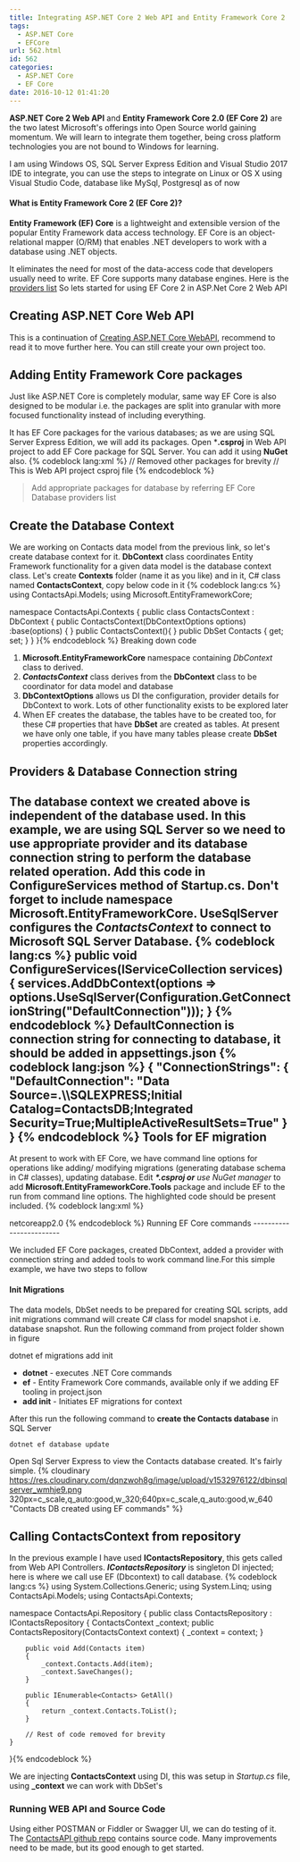 ```yaml
---
title: Integrating ASP.NET Core 2 Web API and Entity Framework Core 2
tags:
  - ASP.NET Core
  - EFCore
url: 562.html
id: 562
categories:
  - ASP.NET Core
  - EF Core
date: 2016-10-12 01:41:20
---
```


**ASP.NET Core 2 Web API** and **Entity Framework Core 2.0 (EF Core 2)** are the two latest Microsoft's offerings into Open Source world gaining momentum.
We will learn to integrate them together, being cross platform technologies you are not bound to Windows for learning.

I am using Windows OS, SQL Server Express Edition and Visual Studio 2017 IDE to integrate, you can use the steps to integrate on Linux or OS X using Visual Studio Code, database like MySql, Postgresql as of now

#### What is **Entity Framework Core 2 (EF Core 2)?**

**Entity Framework (EF) Core** is a lightweight and extensible version of the popular Entity Framework data access technology. EF Core is an object-relational mapper (O/RM) that enables .NET developers to work with a database using .NET objects.

It eliminates the need for most of the data-access code that developers usually need to write. EF Core supports many database engines. Here is the [providers list](https://docs.efproject.net/en/latest/providers/index.html) So lets started for using EF Core 2 in ASP.Net Core 2 Web API

Creating ASP.NET Core Web API
-----------------------------

This is a continuation of [Creating ASP.NET Core WebAPI](http://www.mithunvp.com/create-aspnet-mvc-6-web-api-visual-studio-2015/), recommend to read it to move further here. You can still create your own project too.

Adding Entity Framework Core packages
-------------------------------------

Just like ASP.NET Core is completely modular, same way EF Core is also designed to be modular i.e. the packages are split into granular with more focused functionality instead of including everything.

It has EF Core packages for the various databases; as we are using SQL Server Express Edition, we will add its packages. Open ***.csproj** in Web API project to add EF Core package for SQL Server. You can add it using **NuGet** also.
{% codeblock lang:xml %}
// Removed other packages for brevity 
// This is Web API project csproj file
<ItemGroup>
    <PackageReference Include="Microsoft.AspNetCore.All" Version="2.0.0" />
    <PackageReference Include="Microsoft.EntityFrameworkCore.SqlServer" Version="2.0.0" />
  </ItemGroup>
{% endcodeblock %}
> Add appropriate packages for database by referring EF Core Database providers list

Create the Database Context
---------------------------

We are working on Contacts data model from the previous link, so let's create database context for it. **DbContext** class coordinates Entity Framework functionality for a given data model is the database context class.
Let's create **Contexts** folder (name it as you like) and in it, C# class named **ContactsContext**, copy below code in it
{% codeblock lang:cs %}
using ContactsApi.Models;
using Microsoft.EntityFrameworkCore;

namespace ContactsApi.Contexts
{
    public class ContactsContext : DbContext
    {
        public ContactsContext(DbContextOptions<ContactsContext> options)
            :base(options) { }
        public ContactsContext(){ }
        public DbSet<Contacts> Contacts { get; set; }
    }
}{% endcodeblock %}
Breaking down code

1.  **Microsoft.EntityFrameworkCore** namespace containing _DbContext_ class to derived.
2.  _**ContactsContext**_ class derives from the **DbContext** class to be coordinator for data model and database
3.  **DbContextOptions** allows us DI the configuration, provider details for DbContext to work. Lots of other functionality exists to be explored later
4.  When EF creates the database, the tables have to be created too, for these C# properties that have **DbSet** are created as tables. At present we have only one table, if you have many tables please create **DbSet** properties accordingly.

Providers & Database Connection string
--------------------------------------

The database context we created above is independent of the database used. In this example, we are using SQL Server so we need to use appropriate provider and its database connection string to perform the database related operation.
Add this code in **ConfigureServices** method of **Startup.cs.** Don't forget to include namespace **Microsoft.EntityFrameworkCore.** **UseSqlServer** configures the _ContactsContext_ to connect to Microsoft SQL Server Database.
{% codeblock lang:cs %}
public void ConfigureServices(IServiceCollection services)
{
    services.AddDbContext<ContactsContext>(options =>
             options.UseSqlServer(Configuration.GetConnectionString("DefaultConnection")));
}
{% endcodeblock %}
**DefaultConnection** is connection string for connecting to database, it should be added in **appsettings.json**
{% codeblock lang:json %}
{
  "ConnectionStrings": {
    "DefaultConnection": "Data Source=.\\\SQLEXPRESS;Initial Catalog=ContactsDB;Integrated Security=True;MultipleActiveResultSets=True"
  }
}
{% endcodeblock %}
Tools for EF migration
----------------------

At present to work with EF Core, we have command line options for operations like adding/ modifying migrations (generating database schema in C# classes), updating database.
Edit **_*.csproj or_** _use NuGet manager_ to add **Microsoft.EntityFrameworkCore.Tools** package and include EF to the run from command line options. The highlighted code should be present included.
{% codeblock lang:xml %}
<Project Sdk="Microsoft.NET.Sdk.Web">

  <PropertyGroup>
    <TargetFramework>netcoreapp2.0</TargetFramework>
  </PropertyGroup>

  <ItemGroup>
    <PackageReference Include="Microsoft.AspNetCore.All" Version="2.0.0" />
    <PackageReference Include="Microsoft.EntityFrameworkCore.SqlServer" Version="2.0.0" />
    <PackageReference Include="Microsoft.EntityFrameworkCore.Tools" Version="2.0.0" />
    <PackageReference Include="Microsoft.EntityFrameworkCore.Design" Version="2.0.0" />
  </ItemGroup>

  <ItemGroup>
    <DotNetCliToolReference Include="Microsoft.VisualStudio.Web.CodeGeneration.Tools" Version="2.0.0" />
    <DotNetCliToolReference Include="Microsoft.EntityFrameworkCore.Tools.DotNet" Version="2.0.0" />    
  </ItemGroup>

</Project>
{% endcodeblock %}
Running EF Core commands
------------------------

We included EF Core packages, created DbContext, added a provider with connection string and added tools to work command line.For this simple example, we have two steps to follow

#### Init Migrations

The data models, DbSet needs to be prepared for creating SQL scripts, add init migrations command will create C# class for model snapshot i.e. database snapshot.
Run the following command from project folder shown in figure

dotnet ef migrations add init

*   **dotnet** - executes .NET Core commands
*   **ef** - Entity Framework Core commands, available only if we adding EF tooling in project.json
*   **add init** - Initiates EF migrations for context

After this run the following command to **create the Contacts database** in SQL Server

```dotnet ef database update```

Open Sql Server Express to view the Contacts database created. It's fairly simple. {% cloudinary https://res.cloudinary.com/dqnzwoh8g/image/upload/v1532976122/dbinsqlserver_wmhje9.png 320px=c_scale,q_auto:good,w_320;640px=c_scale,q_auto:good,w_640 "Contacts DB created using EF commands" %}

Calling ContactsContext from repository
---------------------------------------

In the previous example I have used **IContactsRepository**, this gets called from Web API Controllers. _**IContactsRepository**_ is singleton DI injected; here is where we call use EF (Dbcontext) to call database.
{% codeblock lang:cs %}
using System.Collections.Generic;
using System.Linq;
using ContactsApi.Models;
using ContactsApi.Contexts;

namespace ContactsApi.Repository
{
    public class ContactsRepository : IContactsRepository
    {
        ContactsContext _context;
        public ContactsRepository(ContactsContext context)
        {
            _context = context;
        }        

        public void Add(Contacts item)
        {
            _context.Contacts.Add(item);
            _context.SaveChanges();
        }

		public IEnumerable<Contacts> GetAll()
        {
            return _context.Contacts.ToList();
        }

		// Rest of code removed for brevity
    }
}{% endcodeblock %}

We are injecting **ContactsContext** using DI, this was setup in _Startup.cs_ file, using **_context** we can work with DbSet's

### Running WEB API and Source Code

Using either POSTMAN or Fiddler or Swagger UI, we can do testing of it. 
The [ContactsAPI github repo](https://github.com/mithunvp/ContactsAPI) contains source code. Many improvements need to be made, but its good enough to get started.